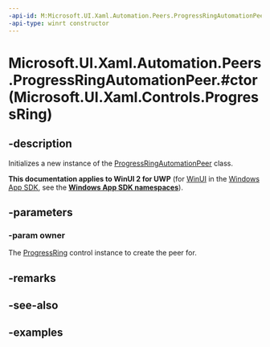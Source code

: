 ```yaml
---
-api-id: M:Microsoft.UI.Xaml.Automation.Peers.ProgressRingAutomationPeer.#ctor(Microsoft.UI.Xaml.Controls.ProgressRing)
-api-type: winrt constructor
---
```


# Microsoft.UI.Xaml.Automation.Peers.ProgressRingAutomationPeer.#ctor(Microsoft.UI.Xaml.Controls.ProgressRing)

<!--
public ProgressRingAutomationPeer (Microsoft.UI.Xaml.Controls.ProgressRing owner);
-->


## -description

Initializes a new instance of the [ProgressRingAutomationPeer](progressringautomationpeer.md) class.

**This documentation applies to WinUI 2 for UWP** (for [WinUI](/windows/apps/winui/winui3/) in the [Windows App SDK](/windows/apps/windows-app-sdk/), see the **[Windows App SDK namespaces](/windows/windows-app-sdk/api/winrt/)**).

## -parameters

### -param owner

The [ProgressRing](../microsoft.ui.xaml.controls/progressring.md) control instance to create the peer for.

## -remarks

## -see-also

## -examples


